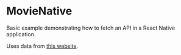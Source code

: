 # MovieNative

Basic example demonstrating how to fetch an API in a React Native application.

Uses data from [this website](https://enscmovie.azurewebsites.net/Movies).
